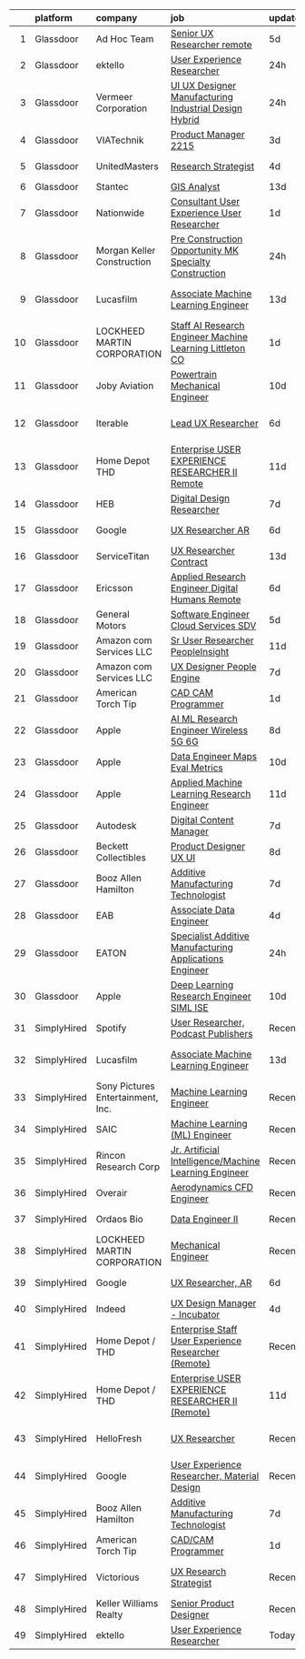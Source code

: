 

|    | platform    | company                           | job                                                                                                                                                                                                                                                                                                                                                                                                                                                                                                                                                                                                                                                                                                                                                                                                                                                                                                                                                                                                                                                                                                                                                                                                                                                                                                                                                                                          | update_time   | location                   |
|---:|:------------|:----------------------------------|:---------------------------------------------------------------------------------------------------------------------------------------------------------------------------------------------------------------------------------------------------------------------------------------------------------------------------------------------------------------------------------------------------------------------------------------------------------------------------------------------------------------------------------------------------------------------------------------------------------------------------------------------------------------------------------------------------------------------------------------------------------------------------------------------------------------------------------------------------------------------------------------------------------------------------------------------------------------------------------------------------------------------------------------------------------------------------------------------------------------------------------------------------------------------------------------------------------------------------------------------------------------------------------------------------------------------------------------------------------------------------------------------|:--------------|:---------------------------|
|  1 | Glassdoor   | Ad Hoc Team                       | [Senior UX Researcher  remote ](https://www.glassdoor.com/partner/jobListing.htm?pos=128&ao=1136043&s=58&guid=00000181661dbde1a8f7d4a671e922cd&src=GD_JOB_AD&t=SR&vt=w&ea=1&cs=1_5a50b3ee&cb=1655275634469&jobListingId=1007929270187&jrtk=3-0-1g5j1rfglma76801-1g5j1rfh2i6hp800-fff433b8f20e6cd3-)                                                                                                                                                                                                                                                                                                                                                                                                                                                                                                                                                                                                                                                                                                                                                                                                                                                                                                                                                                                                                                                                                          | 5d            | Washington, DC             |
|  2 | Glassdoor   | ektello                           | [User Experience Researcher](https://www.glassdoor.com/partner/jobListing.htm?pos=103&ao=1110586&s=58&guid=00000181661dbde1a8f7d4a671e922cd&src=GD_JOB_AD&t=SR&vt=w&ea=1&cs=1_d7fce66f&cb=1655275634463&jobListingId=1007939618815&cpc=63E4514951618C5C&jrtk=3-0-1g5j1rfglma76801-1g5j1rfh2i6hp800-915ffd92501460ca--6NYlbfkN0CLjQmfy67UqlWxJvyH5uxFrQGBFL1cdeZdgq-fUlKTljvii19VO40o9hODfeR06z4R3gKYeA12dSiTX4yFC_llT-SHO-vTVqwBvTr0TUeQ7sqQLmharss2OEzlzSIVsfsJmAiheDQVb3SGwk3mUzb-JDtsyTgnc840NTm9Xfdo-DwM4oPtxPVfXtd_PHWKQmd2QTB184VtNGbBuN6w1lF8RrdpEwYn_fceWYacp-OGsSA_cfhjAGseQr4Ph9Az52EKy54zOyr_DHeC6ERpOmgN88eTr0BkyZhlMtABJ14uyJldBUEcJXND3_oj_lU9c9HSxKAwv20EgQYqdpFfIyjdRpUcJiZkP60SARwaaZ1kjVntKSLQ7bmxZROX6nNxaOUwiCU4xzmnuehG_UVRCtI5bGodUd6S7bN7EfSnXdpC_5CBtBKjlhOD6IheqLdLm0_K6xrbv7k8aL1iXtqq2PFmGt-WhwEr6qHKF01EV0mELXK-4h0glW4_Pbo_tsuLYTko2B3jOB-aQfSjfjD5elTY)                                                                                                                                                                                                                                                                                                                                                                                                                                                                                                        | 24h           | Washington, DC             |
|  3 | Glassdoor   | Vermeer Corporation               | [UI UX Designer   Manufacturing   Industrial Design   Hybrid](https://www.glassdoor.com/partner/jobListing.htm?pos=104&ao=1110586&s=58&guid=00000181661dbde1a8f7d4a671e922cd&src=GD_JOB_AD&t=SR&vt=w&ea=1&cs=1_e159350c&cb=1655275634463&jobListingId=1007939572469&cpc=AE9F6614D4EC1B58&jrtk=3-0-1g5j1rfglma76801-1g5j1rfh2i6hp800-5814b1387374f9ff--6NYlbfkN0AQhm7jCNPWkAtdbrHYinuEF-a0ad_XwdBYqI5V9T1t0eKmjEvq3vv5sOGzcJNLHLvIjBhYqmqlClFR6e98mvR4lkpUc3f2JXGugAMhnxLn-m9ANesKFbG4fAHzH33GX4vDGc_zmHO1yvG1hduN-bPLqT7qrNTUkiEl4C7Evff0_3N74_eX90ADEyK0E18Btu_ruYf9sFPCWbJdhqSWq0GOjf6P2Z3b5e-BWfK76oe5r97fvm9MSGUd69cnz8zVXjCYL0ryn3SR-WIy9uqBpo0YhqW29F4XLW2htkfmR9D6l-6iTlsmbqapSMb7KUHMRjamIe0xbEWzUzYq03ORHnM8xFQr-1pI6B4P8DYbopT9mLHPJmuMdQM82kknd1B0K2uMcLTc8Ohw-5rueHReGxEw9A20u_-2QB_7V-WpBDj-hfmzuISsxRrKIngxx2PqWEmhWvoxaoxBsZgiEnPgfgL0xuO2I1jIQmI5u8Zof7HgzrIN8UfVIzBfN8EuVWeYE9-NomcQ7IQtGw%3D%3D)                                                                                                                                                                                                                                                                                                                                                                                                                                                                           | 24h           | Pella, IA                  |
|  4 | Glassdoor   | VIATechnik                        | [Product Manager   2215](https://www.glassdoor.com/partner/jobListing.htm?pos=123&ao=1136043&s=58&guid=00000181661dbde1a8f7d4a671e922cd&src=GD_JOB_AD&t=SR&vt=w&ea=1&cs=1_d1a6e46f&cb=1655275634467&jobListingId=1007932911116&jrtk=3-0-1g5j1rfglma76801-1g5j1rfh2i6hp800-974e2d2821f951fa-)                                                                                                                                                                                                                                                                                                                                                                                                                                                                                                                                                                                                                                                                                                                                                                                                                                                                                                                                                                                                                                                                                                 | 3d            | Denver, CO                 |
|  5 | Glassdoor   | UnitedMasters                     | [Research Strategist](https://www.glassdoor.com/partner/jobListing.htm?pos=121&ao=1136043&s=58&guid=00000181661dbde1a8f7d4a671e922cd&src=GD_JOB_AD&t=SR&vt=w&cs=1_54092230&cb=1655275634467&jobListingId=1007932240328&jrtk=3-0-1g5j1rfglma76801-1g5j1rfh2i6hp800-d241ea5caead206b-)                                                                                                                                                                                                                                                                                                                                                                                                                                                                                                                                                                                                                                                                                                                                                                                                                                                                                                                                                                                                                                                                                                         | 4d            | Brooklyn, NY               |
|  6 | Glassdoor   | Stantec                           | [GIS Analyst](https://www.glassdoor.com/partner/jobListing.htm?pos=130&ao=1136043&s=58&guid=00000181661dbde1a8f7d4a671e922cd&src=GD_JOB_AD&t=SR&vt=w&cs=1_2e32bb39&cb=1655275634470&jobListingId=1007910179307&jrtk=3-0-1g5j1rfglma76801-1g5j1rfh2i6hp800-8ad48df3a3a816c1-)                                                                                                                                                                                                                                                                                                                                                                                                                                                                                                                                                                                                                                                                                                                                                                                                                                                                                                                                                                                                                                                                                                                 | 13d           | Laurel, MD                 |
|  7 | Glassdoor   | Nationwide                        | [Consultant  User Experience  User Researcher](https://www.glassdoor.com/partner/jobListing.htm?pos=115&ao=1136043&s=58&guid=00000181661dbde1a8f7d4a671e922cd&src=GD_JOB_AD&t=SR&vt=w&cs=1_780c274e&cb=1655275634464&jobListingId=1007935266371&jrtk=3-0-1g5j1rfglma76801-1g5j1rfh2i6hp800-521af0eb0c1b4f09-)                                                                                                                                                                                                                                                                                                                                                                                                                                                                                                                                                                                                                                                                                                                                                                                                                                                                                                                                                                                                                                                                                | 1d            | Columbus, OH               |
|  8 | Glassdoor   | Morgan Keller Construction        | [Pre Construction Opportunity   MK Specialty Construction](https://www.glassdoor.com/partner/jobListing.htm?pos=107&ao=1110586&s=58&guid=00000181661dbde1a8f7d4a671e922cd&src=GD_JOB_AD&t=SR&vt=w&cs=1_da0a245e&cb=1655275634463&jobListingId=1007938875647&cpc=45DC3EB807283E85&jrtk=3-0-1g5j1rfglma76801-1g5j1rfh2i6hp800-ae903719bcb418e4--6NYlbfkN0D0ff9e8Lfwlpl5zGbQmpn59AL71QmFd7VKOAnfyjZzp5sdngV8WPgYe0dov1m7Y2maibeqyK0toFWk41MUv9C7dlpzX2w3vd6070JNuIkO5hxGLH42ZHvSdxFZE4x0iYYKkx_hodBwHwYMTIJUR7HF5pXEQH4lVVeHpa26QTCTc6bnOqZl3PTjCZOZpfw4OpixAN-th8N_mqjcteW0FiBvkwbhCvZ8YAz5opJI-q6DyNsLk9CUaxS4bgdMZhTdTtxnb1IeUsppFN1uN8sKMWAEJzx34iDSSekyClZwlG45QvIkqWFFeGyXErJgtTurxRUhl7G7vuhcRrLnVcT9IpFvC5QRyJzjfb_0RTuTOLaRQJygrD8vmE36zWbPDMDA_gSfIDywnuGkZ1mnBVUsMGtg2pLfmessnGTY7b1wIrqfMB-exW4ed_HsvCbOIEs_XgwrrtM9sY5ikLGohfWr-HW_6UEhUJCINUg%3D)                                                                                                                                                                                                                                                                                                                                                                                                                                                                                                                                 | 24h           | Frederick, MD              |
|  9 | Glassdoor   | Lucasfilm                         | [Associate Machine Learning Engineer](https://www.glassdoor.com/partner/jobListing.htm?pos=110&ao=1136043&s=58&guid=00000181661dbde1a8f7d4a671e922cd&src=GD_JOB_AD&t=SR&vt=w&cs=1_462d7e4b&cb=1655275634464&jobListingId=1007909774184&jrtk=3-0-1g5j1rfglma76801-1g5j1rfh2i6hp800-365b1ae98bce8469-)                                                                                                                                                                                                                                                                                                                                                                                                                                                                                                                                                                                                                                                                                                                                                                                                                                                                                                                                                                                                                                                                                         | 13d           | San Francisco, CA          |
| 10 | Glassdoor   | LOCKHEED MARTIN CORPORATION       | [Staff AI Research Engineer   Machine Learning   Littleton  CO](https://www.glassdoor.com/partner/jobListing.htm?pos=129&ao=1136043&s=58&guid=00000181661dbde1a8f7d4a671e922cd&src=GD_JOB_AD&t=SR&vt=w&cs=1_693d1922&cb=1655275634469&jobListingId=1007937659712&jrtk=3-0-1g5j1rfglma76801-1g5j1rfh2i6hp800-728aebaacf4fc62b-)                                                                                                                                                                                                                                                                                                                                                                                                                                                                                                                                                                                                                                                                                                                                                                                                                                                                                                                                                                                                                                                               | 1d            | Littleton, CO              |
| 11 | Glassdoor   | Joby Aviation                     | [Powertrain Mechanical Engineer](https://www.glassdoor.com/partner/jobListing.htm?pos=113&ao=1136043&s=58&guid=00000181661dbde1a8f7d4a671e922cd&src=GD_JOB_AD&t=SR&vt=w&cs=1_58dcec90&cb=1655275634464&jobListingId=1007917531129&jrtk=3-0-1g5j1rfglma76801-1g5j1rfh2i6hp800-397db405d18566b0-)                                                                                                                                                                                                                                                                                                                                                                                                                                                                                                                                                                                                                                                                                                                                                                                                                                                                                                                                                                                                                                                                                              | 10d           | San Carlos, CA             |
| 12 | Glassdoor   | Iterable                          | [Lead UX Researcher](https://www.glassdoor.com/partner/jobListing.htm?pos=117&ao=1136043&s=58&guid=00000181661dbde1a8f7d4a671e922cd&src=GD_JOB_AD&t=SR&vt=w&cs=1_276a84af&cb=1655275634465&jobListingId=1007926401455&jrtk=3-0-1g5j1rfglma76801-1g5j1rfh2i6hp800-7e6837ad7d769888-)                                                                                                                                                                                                                                                                                                                                                                                                                                                                                                                                                                                                                                                                                                                                                                                                                                                                                                                                                                                                                                                                                                          | 6d            | San Francisco, CA          |
| 13 | Glassdoor   | Home Depot   THD                  | [Enterprise USER EXPERIENCE RESEARCHER II  Remote ](https://www.glassdoor.com/partner/jobListing.htm?pos=112&ao=1136043&s=58&guid=00000181661dbde1a8f7d4a671e922cd&src=GD_JOB_AD&t=SR&vt=w&cs=1_97e01efb&cb=1655275634464&jobListingId=1007916312296&jrtk=3-0-1g5j1rfglma76801-1g5j1rfh2i6hp800-4d4eeb5378b0fa9e-)                                                                                                                                                                                                                                                                                                                                                                                                                                                                                                                                                                                                                                                                                                                                                                                                                                                                                                                                                                                                                                                                           | 11d           | Atlanta, GA                |
| 14 | Glassdoor   | HEB                               | [Digital Design Researcher](https://www.glassdoor.com/partner/jobListing.htm?pos=119&ao=1136043&s=58&guid=00000181661dbde1a8f7d4a671e922cd&src=GD_JOB_AD&t=SR&vt=w&cs=1_711391cd&cb=1655275634465&jobListingId=1007924600763&jrtk=3-0-1g5j1rfglma76801-1g5j1rfh2i6hp800-750a790b27e1ecce-)                                                                                                                                                                                                                                                                                                                                                                                                                                                                                                                                                                                                                                                                                                                                                                                                                                                                                                                                                                                                                                                                                                   | 7d            | Austin, TX                 |
| 15 | Glassdoor   | Google                            | [UX Researcher  AR](https://www.glassdoor.com/partner/jobListing.htm?pos=111&ao=1136043&s=58&guid=00000181661dbde1a8f7d4a671e922cd&src=GD_JOB_AD&t=SR&vt=w&cs=1_b0cecbc6&cb=1655275634464&jobListingId=1007926549078&jrtk=3-0-1g5j1rfglma76801-1g5j1rfh2i6hp800-d861bfc41e3b8d5e-)                                                                                                                                                                                                                                                                                                                                                                                                                                                                                                                                                                                                                                                                                                                                                                                                                                                                                                                                                                                                                                                                                                           | 6d            | Mountain View, CA          |
| 16 | Glassdoor   | ServiceTitan                      | [UX Researcher  Contract ](https://www.glassdoor.com/partner/jobListing.htm?pos=120&ao=1136043&s=58&guid=00000181661dbde1a8f7d4a671e922cd&src=GD_JOB_AD&t=SR&vt=w&cs=1_410aa41c&cb=1655275634467&jobListingId=1007910956872&jrtk=3-0-1g5j1rfglma76801-1g5j1rfh2i6hp800-e0454abc20f9ca76-)                                                                                                                                                                                                                                                                                                                                                                                                                                                                                                                                                                                                                                                                                                                                                                                                                                                                                                                                                                                                                                                                                                    | 13d           | Remote                     |
| 17 | Glassdoor   | Ericsson                          | [Applied Research Engineer  Digital Humans  Remote ](https://www.glassdoor.com/partner/jobListing.htm?pos=118&ao=1136043&s=58&guid=00000181661dbde1a8f7d4a671e922cd&src=GD_JOB_AD&t=SR&vt=w&cs=1_f9b28037&cb=1655275634465&jobListingId=1007926562524&jrtk=3-0-1g5j1rfglma76801-1g5j1rfh2i6hp800-842bbb3979830ca4-)                                                                                                                                                                                                                                                                                                                                                                                                                                                                                                                                                                                                                                                                                                                                                                                                                                                                                                                                                                                                                                                                          | 6d            | Santa Clara, CA            |
| 18 | Glassdoor   | General Motors                    | [Software Engineer   Cloud Services   SDV](https://www.glassdoor.com/partner/jobListing.htm?pos=127&ao=1136043&s=58&guid=00000181661dbde1a8f7d4a671e922cd&src=GD_JOB_AD&t=SR&vt=w&cs=1_fef88e42&cb=1655275634469&jobListingId=1007929725565&jrtk=3-0-1g5j1rfglma76801-1g5j1rfh2i6hp800-0e60e9ebb68baf8e-)                                                                                                                                                                                                                                                                                                                                                                                                                                                                                                                                                                                                                                                                                                                                                                                                                                                                                                                                                                                                                                                                                    | 5d            | Warren, MI                 |
| 19 | Glassdoor   | Amazon com Services LLC           | [Sr  User Researcher  PeopleInsight](https://www.glassdoor.com/partner/jobListing.htm?pos=125&ao=1136043&s=58&guid=00000181661dbde1a8f7d4a671e922cd&src=GD_JOB_AD&t=SR&vt=w&cs=1_d4ce4aa9&cb=1655275634468&jobListingId=1007916745090&jrtk=3-0-1g5j1rfglma76801-1g5j1rfh2i6hp800-dd6cd1186289d83a-)                                                                                                                                                                                                                                                                                                                                                                                                                                                                                                                                                                                                                                                                                                                                                                                                                                                                                                                                                                                                                                                                                          | 11d           | Seattle, WA                |
| 20 | Glassdoor   | Amazon com Services LLC           | [UX Designer  People Engine](https://www.glassdoor.com/partner/jobListing.htm?pos=126&ao=1136043&s=58&guid=00000181661dbde1a8f7d4a671e922cd&src=GD_JOB_AD&t=SR&vt=w&cs=1_61e1305d&cb=1655275634468&jobListingId=1007922687053&jrtk=3-0-1g5j1rfglma76801-1g5j1rfh2i6hp800-706c21dc2cb9d1c6-)                                                                                                                                                                                                                                                                                                                                                                                                                                                                                                                                                                                                                                                                                                                                                                                                                                                                                                                                                                                                                                                                                                  | 7d            | Seattle, WA                |
| 21 | Glassdoor   | American Torch Tip                | [CAD CAM Programmer](https://www.glassdoor.com/partner/jobListing.htm?pos=102&ao=1110586&s=58&guid=00000181661dbde1a8f7d4a671e922cd&src=GD_JOB_AD&t=SR&vt=w&ea=1&cs=1_ee70ab86&cb=1655275634463&jobListingId=1007935742295&cpc=BA005B1D96992017&jrtk=3-0-1g5j1rfglma76801-1g5j1rfh2i6hp800-6478f41ebc24d5b8--6NYlbfkN0BnsvztuEavkVQDPHE5N0fDqhPJFv-LlFbJcq3wHKaJtdKFjSQnzkBt70lkBthZADUoGEySLiY6jpWSHeE7wHqmP4fyPy5yQKkVXaeNIxgU0ucOo1kq-flm3zXNh8UZCQmr3MK6wBkFSVQ9-HatSuLt_1RggHpopC0LJHUrAjYGdLBbmjsHx02TpHIC93jm_i22Q_iPUIFW3W4z_yOuf84NzeOXRFESPgSt-QfMcvmgC44lblf0KmjlikTtmxNaBT3_scZLqOYcR8ZXeVjMut8VKN21NfjPR3Gqx8MGPxrmWvsAsJCMuvCE39XiixIv5X6wMGx6YXN_w8V22WzGfmWIitG-4F6ZW69lnnJT7sGB_ovHj5gTnPa99_Cn9GNmMV-tlLpZsG3q43x-ZiZhdgFD_CKfZJDUfb93CSeetMvXGLxsc-tnqpZPF1773iHaZGzH8B_2-4QhrHDtn_GY12bejll516uyQ3jD9wOAqcql4W9a2keyq7doP0bl9snbbMPFKNc25MfD5w%3D%3D)                                                                                                                                                                                                                                                                                                                                                                                                                                                                                                                    | 1d            | Bradenton, FL              |
| 22 | Glassdoor   | Apple                             | [AI ML Research Engineer   Wireless 5G 6G](https://www.glassdoor.com/partner/jobListing.htm?pos=106&ao=1110586&s=58&guid=00000181661dbde1a8f7d4a671e922cd&src=GD_JOB_AD&t=SR&vt=w&cs=1_16391c98&cb=1655275634463&jobListingId=1007920183809&cpc=B076152010A3B66C&jrtk=3-0-1g5j1rfglma76801-1g5j1rfh2i6hp800-07c0c54445876a59--6NYlbfkN0BvKrLyj5gPmtZO9T8euul8TCxuuKNOtzRJOomxnwSEodTz2Bc-sPZl8WPllYOnI2g6TSRZbu1cxvvDgvRWU5lzV_qmr6rN0tZkhbTBmvMelqqThyWTZXQyZoZCa41w9WFWhDlV_hErimiX0fyll1NxyI1Db_ysz1Qymy0r8vBiYQJnZEEU_kAHIIau6F_TIYYrBpNaWlPp72D5sQ6Uii8KFVuVh3bnyvl_JHz8c5oFtSrFcqrTgzocZZUkyRZVa2MqjwFZ0bCuSV_EDjnl3DipnFdNhwqcvauHcwQRcax4Li7EOQLnHpXIBLbu82hD9JJk0MxVzTfNDztFsDMXn7YusK8pdolZpgXKpKC0PsuCKlONbxq7SXQkA9OBjKFSpxFKCNQFzjeDSiS7MBAJxtzI0uIVrBK5tenq-9SiEIXo9Lp7sYw7FpcD9K7k7TxSRNUq3WS6pmYwy-wlW0sfozXAiCb2LmBm16GfsajPGBYPPkedwMuphNmmKf5brL_Znol7eEpLlAVgaki3Kho2ZbFZwNeRLztQSiJmcqje1XLPyKDT7z0cM-oGrctegdTDXSPqChYM38V2jidloOVUYxfHVfIyL6cr_hskf3H_FAIxdRX24--09MNtCN7TtFZaBCRrcA4hh0QWERqBQgKbFEa7SAwVebyZuTCVjv6aRqerre-kX9t-lKHVKA6zo2neniCtqnD1oNYyf2Y-NSH13NOJucO7Eun7M8SAV4dPP-8wTaat8hXo2aeUjMhzwsHAQUiP8A3PwjFEBqdUMJPUXhfn5N9TemBMbhi4IZt6KyJqD3kEWGtlqDa-XO6DAutzGTWmVmuW2XrzYDGE_I1818Z1ON2Zf6x24v9ebABTXn9-UG3qvUGKAKD_pn2ckQHbapRFNYwKahJr9GWDX8VjM33845NTo7Dw-_jBDWkb0MHQRyecBpJ49DY7QU0y-jSaXv0vxdCRYOLjCGZERaTeT72rwXPUWZjC_LI%3D)                 | 8d            | San Diego, CA              |
| 23 | Glassdoor   | Apple                             | [Data Engineer  Maps Eval Metrics](https://www.glassdoor.com/partner/jobListing.htm?pos=108&ao=1110586&s=58&guid=00000181661dbde1a8f7d4a671e922cd&src=GD_JOB_AD&t=SR&vt=w&cs=1_91d27376&cb=1655275634464&jobListingId=1007917744546&cpc=8795CF9063CD573D&jrtk=3-0-1g5j1rfglma76801-1g5j1rfh2i6hp800-009bd281a5783807--6NYlbfkN0BvKrLyj5gPmtZO9T8euul8TCxuuKNOtzRJOomxnwSEodTz2Bc-sPZlt2Zgji_QUXGS1RzCARfkxWCq4wnDhCrq9e5Zey1sYgcEBFrVrsIXRzauh38U9padccWMGAxlQ00eSENRAxFRgtyjSazADYqcdeC2FdZxp_DK7LtiVJcAvQhYDsijTc2qI-NCDU9UslqtGbNyQwdyk0kKDj5BmHtPjuwIyKbqAO-AORLsRqLcSHkTnofOR019DRLZm5FXE2WL5wGWOvMAVBIdgiF4QN06oYTi_JMHjOTqF8ue17KAm1cBeMLWXCucDiqHFO3IkXzhYZB5Zh3rhQdYkDZx0fHniJdhTiovnWoFybQTpUqoqafLN0N3qsKDbZOZS0dW45mvaNXJRGkdzcK6G4Aar5z8QwK6So-SM0QRabmYVm6MmFQUPZ9_SjIAgu1LeJsHt6qbzXAxUH2Xxu5eGwQTVgwhcZSFHvqTYy8wvB2UxmNcXGWNtNhgMbeQKrgG_ooKJqtc1jdA4skKPBosgcmpGaKsXRwbBO5jIR7RO75zQHlxahsfGQDZLBWCv_ukseB-M9u-DYIqGKe_aKfbONAc6SI2xK-WKghQWY6JGgaJdz5lMO6DeZJKY5HqB4P63MdNE_nIFTWAH6O0SAm9xXaTLNcHHA2gFApiiZec2ArodGUgyWLe_9YGw1oVIpJfv3SST0SSFzBN4mliaugGIfuGoVI1BmzjddpDUGGabKeLW8eu3g0U3iBFFXAcQ3XTR58yLAA5Ef0rht_GtAQfOmOlvQ2sgDH9-DtoDCIv6Tcl2MppKlmH3r5oLizexi-wyRrM6us9f3FfAZLvxPxoxJ-T1LvcIKIxE9zzCxuxXcAbjGQP0YnLWfrCJhrtP9EFOdBqOSC0qN9FItH4MUfLa6jM_CNVMu_B_lrTM8c0kMoL72M5DpoYr1SsOkWLjaftPHO1A9RZLYqbKsa_Pg%3D%3D)                                           | 10d           | Cupertino, CA              |
| 24 | Glassdoor   | Apple                             | [Applied Machine Learning Research Engineer](https://www.glassdoor.com/partner/jobListing.htm?pos=105&ao=1110586&s=58&guid=00000181661dbde1a8f7d4a671e922cd&src=GD_JOB_AD&t=SR&vt=w&cs=1_64f5e82c&cb=1655275634463&jobListingId=1007917013294&cpc=47CFDC01B3F81FAC&jrtk=3-0-1g5j1rfglma76801-1g5j1rfh2i6hp800-6eaff0caedf3d3aa--6NYlbfkN0BvKrLyj5gPmtZO9T8euul8TCxuuKNOtzRJOomxnwSEodTz2Bc-sPZl8WPllYOnI2gKGmARVlNo3tiEnssU5vPmJwXHwSAlt66eqnbfo4GgjKIZvtjLDE6pzjk41SR5pJmmiirnTxx-iS-V8aOG3p7PcTtWPep2nTSiz8EcYiUKaoZq4q74IVWpsTumNd-R9pgo_KmoBGtFAPn-uwrCh6wMmIBHuYW-y5Hx98rSZiwgyHGCED4cxKZiLcyN_kTB4h0DLo9gqqf1HFX8zrxf_oNNc33hTIYCUNwn2xmzEzaMVC0RP0N5uKW8H2k6szW0H1XawfbvfPcZ4aDEQlDT-inu71aNgK_OqrAO9vJYi8JIt3hkQvcWFm2rlFnPTGK8WF1pr6IzTaZIx4D475qfmNqw1QV-bTFM6DJH43CfAFTuSCfZRZKS5Giug0gQYTaevuEVl_QntlVHOO_Dlykro6TrxEPSqqsgVOYV7HFUKukLkK3WJ0vF3VIgISYCXmaWRP--XpPkdXGQBujqK4wSkh-N6s6X8G-myjb253UHn1S1lMHRIRVjTn16MJzUeP4iKVUtu2nmAkk14zj8FT5SnbWGbltlShX4EqnV8ArbToQhEnjXf70UBCMNdiw0NaLcrSQGvB7R9_wH2gCE3YkBJLrZQKa2qAfYMvUveuXMDpfcRtq-JY2RK2L-dAj3_e3Yiha-ZXEA6JvvlOtYNYQw0dzXyxrxonFnJi-naQ5EVJvlMPVbvlZQae4pl01Uj4uUWkzqJEkGeU6NcDxQV9YU58ZFpFTl-6X9ePzNuJQxcjed7V2UfAvznBnw49Hu-TXf5PwcDr-AXeZ2C2D_fnWtLd1H7byiVa7FPHmaRIwdEjfMJbagt-DJHnQ89xFT54qL-horGzbKotis7kaeKCC7KcPizmao0jWVYw1RrCygcHe_rc2fnh6I6C0ZiU7xQnP-x02UoW55bL-O8bQpPAOWW-UU7IHny9tUjjoe5BUmBOAWfQ%3D%3D) | 11d           | San Diego, CA              |
| 25 | Glassdoor   | Autodesk                          | [Digital Content Manager](https://www.glassdoor.com/partner/jobListing.htm?pos=122&ao=1136043&s=58&guid=00000181661dbde1a8f7d4a671e922cd&src=GD_JOB_AD&t=SR&vt=w&cs=1_418b316e&cb=1655275634467&jobListingId=1007924255602&jrtk=3-0-1g5j1rfglma76801-1g5j1rfh2i6hp800-25a9e8c58a93f385-)                                                                                                                                                                                                                                                                                                                                                                                                                                                                                                                                                                                                                                                                                                                                                                                                                                                                                                                                                                                                                                                                                                     | 7d            | Boston, MA                 |
| 26 | Glassdoor   | Beckett Collectibles              | [Product Designer  UX UI ](https://www.glassdoor.com/partner/jobListing.htm?pos=124&ao=1136043&s=58&guid=00000181661dbde1a8f7d4a671e922cd&src=GD_JOB_AD&t=SR&vt=w&ea=1&cs=1_e029f134&cb=1655275634467&jobListingId=1007920548321&jrtk=3-0-1g5j1rfglma76801-1g5j1rfh2i6hp800-7ce6155e380e491a-)                                                                                                                                                                                                                                                                                                                                                                                                                                                                                                                                                                                                                                                                                                                                                                                                                                                                                                                                                                                                                                                                                               | 8d            | Remote                     |
| 27 | Glassdoor   | Booz Allen Hamilton               | [Additive Manufacturing Technologist](https://www.glassdoor.com/partner/jobListing.htm?pos=101&ao=1110586&s=58&guid=00000181661dbde1a8f7d4a671e922cd&src=GD_JOB_AD&t=SR&vt=w&cs=1_64d81a64&cb=1655275634462&jobListingId=1007924061233&cpc=AF779B04936ABCB6&jrtk=3-0-1g5j1rfglma76801-1g5j1rfh2i6hp800-050e2dd094aa8120--6NYlbfkN0CaLaeO0W0aSDE10oNno4SsRl14ssiVXEJb5QYZji-zahvEu0xfL2FTqFd3xJ5yEYz65yEcfDtOhcPtqtGYotlK4Gs1_fc_fSpRPKQErFysk8jBMUsWYlDIi6zR01GACy8C1KZBadq9Ev5zU2Nc8oUYPvrOh1X0RJDNhQXDkJQQMTsmw4YnQCtezh9XJarpQpv-j3IX559ypllkXBYPQrePcsiiDnzM_8psI_ISR9M_yWOV9F7uNNtJXh1ITBo-37fWu2ocejAvcGEybkksjyqcxq_sO6G1GbZhVb1DF1v3wApNx_nbecABdp-OmOOWvVVIpGrfx81Cxw0puSimhLlO2SsnAS1T5gLLe8TAJsF0_BWFw3HyJ2DAThIY83vh3KJbGX5C-Tj7Jh9gQQwjPpidxXyN7zDj_uhX9hnm2OtNi9Xbk3w7cA_HkgcJZuO5-1vo3szuueGBN0x8eFLLZ-jonQ0NepUtsjIyc0HoHoGk85l0ScGtHvYf_QeJhGDEyVCS7_PnJmASznVNLpVCA5-Wi7rxB01FcjfCsOvWjfP661WEz3Cs2qgV0T9fWIzgBi0%3D)                                                                                                                                                                                                                                                                                                                                                                                                                                                      | 7d            | Warren, MI                 |
| 28 | Glassdoor   | EAB                               | [Associate Data Engineer](https://www.glassdoor.com/partner/jobListing.htm?pos=114&ao=1136043&s=58&guid=00000181661dbde1a8f7d4a671e922cd&src=GD_JOB_AD&t=SR&vt=w&cs=1_a78946b0&cb=1655275634464&jobListingId=1007931687344&jrtk=3-0-1g5j1rfglma76801-1g5j1rfh2i6hp800-1cee470797581f62-)                                                                                                                                                                                                                                                                                                                                                                                                                                                                                                                                                                                                                                                                                                                                                                                                                                                                                                                                                                                                                                                                                                     | 4d            | Remote                     |
| 29 | Glassdoor   | EATON                             | [Specialist   Additive Manufacturing Applications Engineer](https://www.glassdoor.com/partner/jobListing.htm?pos=116&ao=1136043&s=58&guid=00000181661dbde1a8f7d4a671e922cd&src=GD_JOB_AD&t=SR&vt=w&cs=1_49f719ba&cb=1655275634466&jobListingId=1007939776388&jrtk=3-0-1g5j1rfglma76801-1g5j1rfh2i6hp800-9bbfb668a3ac93a3-)                                                                                                                                                                                                                                                                                                                                                                                                                                                                                                                                                                                                                                                                                                                                                                                                                                                                                                                                                                                                                                                                   | 24h           | Southfield, MI             |
| 30 | Glassdoor   | Apple                             | [Deep Learning Research Engineer   SIML  ISE](https://www.glassdoor.com/partner/jobListing.htm?pos=109&ao=1110586&s=58&guid=00000181661dbde1a8f7d4a671e922cd&src=GD_JOB_AD&t=SR&vt=w&cs=1_2049a75e&cb=1655275634464&jobListingId=1007918146625&cpc=3BA4CE39D5B5DEF5&jrtk=3-0-1g5j1rfglma76801-1g5j1rfh2i6hp800-aef0e328a3454605--6NYlbfkN0BvKrLyj5gPmtZO9T8euul8TCxuuKNOtzRJOomxnwSEodTz2Bc-sPZlt2Zgji_QUXEFsEli8WvvjyjdOY3BJ5TypW401HclQw2gcfBougrf9-3i5iBYsJrJeTWX2UR1I4Pqja-jqcMzqNdQNRGNrm5bK1hOXoexUPoxMKkASaspgDIgLgfFRa3HEYcdBjagadslpNFtxIPeHsfUmgeOaNVLAZWmKSrbR1-DjQ3autg-9iupu02Bt1f3DjcQXjLrjVz5kVyoTVywNin0U_BHMb5cUFtQqQvCwDCFutKcfVUGXYzEr_LCSrQltwvZ4Zbt-O6BeqnwUplpNRvL32WYye1iweanAbWUU63kvwpuwPA10v3cT9svsIMnnG6Vc6jHhh31BJ1T265Sy0XN730X0Y_q_XdN23AVfqPjCIG2G4w1J08MS1qjDLk1xDmBLD3yNAIITXwOOSDfizowsz73sS8Vj0wCY0mMzyZw-82clLKyV_N56aS_STPuLdksvjXEYskjwamKjg8jLarYvukLxrA_EBqBqaYzkJYddNeY6rBRfNHPPFOKcsH_42s7CpdmMsNDLSU0JL3gDXrtWvMwLoZVMzHOn5m9uBBSeT4i64GKXKtzXjbeNGLevzMjafFxpQjBEb02fUryRFkYe_UN-JzY1_lIH6-i1T1jmTH7DSdXfSofoJI1qlAjqFSsDtaTsBbN8hJYt8JOhDQqOzNWYAQ94s2t2qAXMP9htriD8yE5Nj4wdAkE8caccz3Cf4H_CZmufPgb2v-1j4MeMoO1J5mMmNpj7098aAHcoZngoLwK9abcXUr9MWI5pdQs-TX84tU6UZBzJrFmcp61jv8R8uzgUOE84s8vXKxpQtog8bTm-_xE9nodPPB3TMcayGTK7U4TaQcraXA4cTcUwQB3gMxsq6UY7IphCQI0oCfRdLIYQZjBHlLwl5vDwgd8MFlz670NmQ9uXx5PeRruwGQbxtYO)                            | 10d           | Cupertino, CA              |
| 31 | SimplyHired | Spotify                           | [User Researcher, Podcast Publishers](https://www.simplyhired.com/job/EzVMIseMCZYSeAe8tUzdjtWjHJ-Wvq5BdgEd8_u_SRAJIPadQ5NJFw?q=generative+engineer)                                                                                                                                                                                                                                                                                                                                                                                                                                                                                                                                                                                                                                                                                                                                                                                                                                                                                                                                                                                                                                                                                                                                                                                                                                          | Recently      | New York, NY               |
| 32 | SimplyHired | Lucasfilm                         | [Associate Machine Learning Engineer](https://www.simplyhired.com/job/XJTtzorP-cvC9W-T4C3Nbsj0BMgIlQp6ZwvKdhPLZqUll3uPYTuIAQ?q=generative+engineer)                                                                                                                                                                                                                                                                                                                                                                                                                                                                                                                                                                                                                                                                                                                                                                                                                                                                                                                                                                                                                                                                                                                                                                                                                                          | 13d           | San Francisco, CA          |
| 33 | SimplyHired | Sony Pictures Entertainment, Inc. | [Machine Learning Engineer](https://www.simplyhired.com/job/1mkmtfVm38EXu_WCSks_O1UMMVKAqKz4u6-x3sE7hm3GuXwOE4k48w?q=generative+engineer)                                                                                                                                                                                                                                                                                                                                                                                                                                                                                                                                                                                                                                                                                                                                                                                                                                                                                                                                                                                                                                                                                                                                                                                                                                                    | Recently      | Culver City, CA            |
| 34 | SimplyHired | SAIC                              | [Machine Learning (ML) Engineer](https://www.simplyhired.com/job/Tub8Xf_WGjA-5QOm12xen5rMMzm82m4WOypaNDAnZTp1Lz0EtRr-6Q?q=generative+engineer)                                                                                                                                                                                                                                                                                                                                                                                                                                                                                                                                                                                                                                                                                                                                                                                                                                                                                                                                                                                                                                                                                                                                                                                                                                               | Recently      | Chantilly, VA              |
| 35 | SimplyHired | Rincon Research Corp              | [Jr. Artificial Intelligence/Machine Learning Engineer](https://www.simplyhired.com/job/cyTClm2emt1e--2opSAEyQWxPq_h_bCVexDxxJl_aexJUgMwFO4I9Q?q=generative+engineer)                                                                                                                                                                                                                                                                                                                                                                                                                                                                                                                                                                                                                                                                                                                                                                                                                                                                                                                                                                                                                                                                                                                                                                                                                        | Recently      | Chantilly, VA +3 locations |
| 36 | SimplyHired | Overair                           | [Aerodynamics CFD Engineer](https://www.simplyhired.com/job/sSzyGVSetYpz2_ks455OqIXxTgYhgx4rFC1ssgferxkbURM4E9BsSg?q=generative+engineer)                                                                                                                                                                                                                                                                                                                                                                                                                                                                                                                                                                                                                                                                                                                                                                                                                                                                                                                                                                                                                                                                                                                                                                                                                                                    | Recently      | Santa Ana, CA              |
| 37 | SimplyHired | Ordaos Bio                        | [Data Engineer II](https://www.simplyhired.com/job/VCPKKm8Ut_7VCp4VfJAAtV760ygqviDFgZ91vPfY0Tu_P5lUwYaPng?q=generative+engineer)                                                                                                                                                                                                                                                                                                                                                                                                                                                                                                                                                                                                                                                                                                                                                                                                                                                                                                                                                                                                                                                                                                                                                                                                                                                             | Recently      | New York, NY               |
| 38 | SimplyHired | LOCKHEED MARTIN CORPORATION       | [Mechanical Engineer](https://www.simplyhired.com/job/DrdYSViEOJmm8VeD-CAIA2QkqGdQTsm45767GHFQXICe0v2HYKc4dg?q=generative+engineer)                                                                                                                                                                                                                                                                                                                                                                                                                                                                                                                                                                                                                                                                                                                                                                                                                                                                                                                                                                                                                                                                                                                                                                                                                                                          | Recently      | Liverpool, NY              |
| 39 | SimplyHired | Google                            | [UX Researcher, AR](https://www.simplyhired.com/job/i0oU9YGBDqve6hCDc8t0gT20CT_AmRUjiosVWroqen5c4RJA7aQ5Yg?q=generative+engineer)                                                                                                                                                                                                                                                                                                                                                                                                                                                                                                                                                                                                                                                                                                                                                                                                                                                                                                                                                                                                                                                                                                                                                                                                                                                            | 6d            | Mountain View, CA          |
| 40 | SimplyHired | Indeed                            | [UX Design Manager - Incubator](https://www.simplyhired.com/job/AHhJM-aDe-NcmNdwvJhb-gPxcmXcCkVLIE75boud2OpFtQMx5R_rYQ?q=generative+engineer)                                                                                                                                                                                                                                                                                                                                                                                                                                                                                                                                                                                                                                                                                                                                                                                                                                                                                                                                                                                                                                                                                                                                                                                                                                                | 4d            | United States              |
| 41 | SimplyHired | Home Depot / THD                  | [Enterprise Staff User Experience Researcher (Remote)](https://www.simplyhired.com/job/OCmKnGofzV5hw7O-viYblxOz7UbxbYKKYLSNMWkqpJJFujD_IBrYgA?q=generative+engineer)                                                                                                                                                                                                                                                                                                                                                                                                                                                                                                                                                                                                                                                                                                                                                                                                                                                                                                                                                                                                                                                                                                                                                                                                                         | Recently      | Atlanta, GA                |
| 42 | SimplyHired | Home Depot / THD                  | [Enterprise USER EXPERIENCE RESEARCHER II (Remote)](https://www.simplyhired.com/job/Vxk6_r6G-Y2lov6zm8gWimmfT6_6QSkcwIBqpLlN45du5cUAEOcnpA?q=generative+engineer)                                                                                                                                                                                                                                                                                                                                                                                                                                                                                                                                                                                                                                                                                                                                                                                                                                                                                                                                                                                                                                                                                                                                                                                                                            | 11d           | Atlanta, GA                |
| 43 | SimplyHired | HelloFresh                        | [UX Researcher](https://www.simplyhired.com/job/n77UxXPSb4BB4AzcD1T7Bdjo3mWCuNpbgZeURMtmnibk7Q27PTjNhA?q=generative+engineer)                                                                                                                                                                                                                                                                                                                                                                                                                                                                                                                                                                                                                                                                                                                                                                                                                                                                                                                                                                                                                                                                                                                                                                                                                                                                | Recently      | Boulder, CO +2 locations   |
| 44 | SimplyHired | Google                            | [User Experience Researcher, Material Design](https://www.simplyhired.com/job/ArVykDMulQk39nZGCUuDK1lJfik1g7ADZ3T_pjyky7YsNkP6WaYxiw?q=generative+engineer)                                                                                                                                                                                                                                                                                                                                                                                                                                                                                                                                                                                                                                                                                                                                                                                                                                                                                                                                                                                                                                                                                                                                                                                                                                  | Recently      | New York, NY               |
| 45 | SimplyHired | Booz Allen Hamilton               | [Additive Manufacturing Technologist](https://www.simplyhired.com/job/aX1q5uxCrUZ_BFPr36zd81W8FjdVNenl4q6sjx4_a2yxlqpgXLxMWw?q=generative+engineer)                                                                                                                                                                                                                                                                                                                                                                                                                                                                                                                                                                                                                                                                                                                                                                                                                                                                                                                                                                                                                                                                                                                                                                                                                                          | 7d            | Warren, MI                 |
| 46 | SimplyHired | American Torch Tip                | [CAD/CAM Programmer](https://www.simplyhired.com/job/wn2fbyaBec78acuNdq2eAVR7_spd69UScYMbA_x7q4_mYYN8c7ZLaQ?q=generative+engineer)                                                                                                                                                                                                                                                                                                                                                                                                                                                                                                                                                                                                                                                                                                                                                                                                                                                                                                                                                                                                                                                                                                                                                                                                                                                           | 1d            | Bradenton, FL              |
| 47 | SimplyHired | Victorious                        | [UX Research Strategist](https://www.simplyhired.com/job/wM1mSVIuxP0arBEEKEw8upAoF8Xe5Acczq07ovKTO2SmSKpOzI99eA?q=generative+engineer)                                                                                                                                                                                                                                                                                                                                                                                                                                                                                                                                                                                                                                                                                                                                                                                                                                                                                                                                                                                                                                                                                                                                                                                                                                                       | Recently      | San Francisco, CA          |
| 48 | SimplyHired | Keller Williams Realty            | [Senior Product Designer](https://www.simplyhired.com/job/j0nyWMRNxtcQstMHVo3bfqDjeJws-b_GqlnSDyYB7lIYlZcptTnnBQ?q=generative+engineer)                                                                                                                                                                                                                                                                                                                                                                                                                                                                                                                                                                                                                                                                                                                                                                                                                                                                                                                                                                                                                                                                                                                                                                                                                                                      | Recently      | Remote                     |
| 49 | SimplyHired | ektello                           | [User Experience Researcher](https://www.simplyhired.com/job/j_6FlUjSGpfvl_bEqxYWoGHIyKLXUHUAv7MvHXJl7g2dhnoMvGsajg?q=generative+engineer)                                                                                                                                                                                                                                                                                                                                                                                                                                                                                                                                                                                                                                                                                                                                                                                                                                                                                                                                                                                                                                                                                                                                                                                                                                                   | Today         | Washington, DC             |